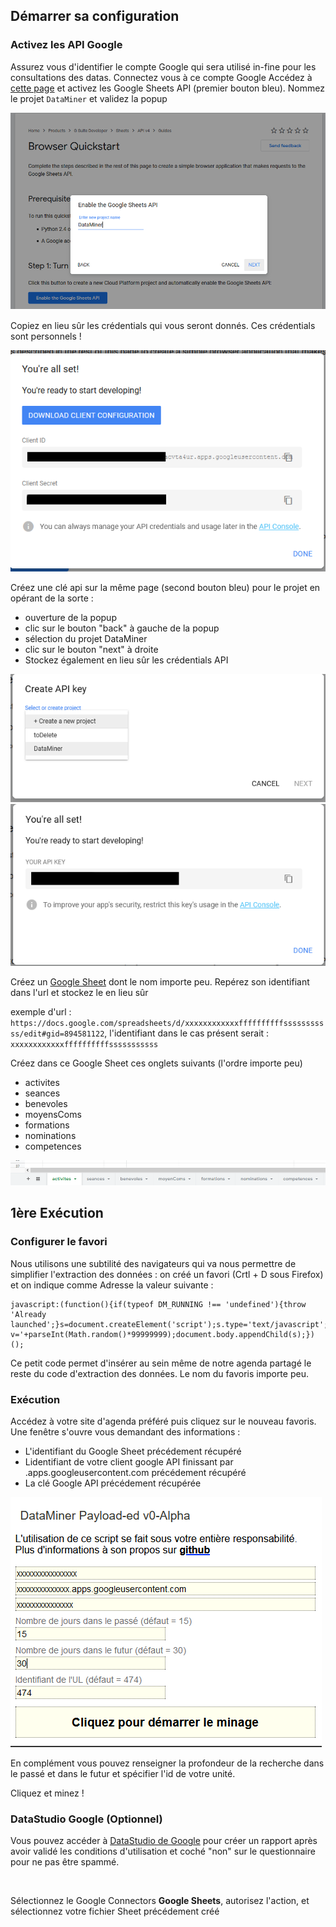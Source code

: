 ## Démarrer sa configuration

### Activez les API Google

Assurez vous d'identifier le compte Google qui sera utilisé in-fine pour les consultations des datas. 
Connectez vous à ce compte Google
Accédez à [cette page](https://developers.google.com/sheets/api/quickstart/js) et activez les Google Sheets API (premier bouton bleu). Nommez le projet ```DataMiner``` et validez la popup

![](./data/tuto01.png)

Copiez en lieu sûr les crédentials qui vous seront donnés. Ces crédentials sont personnels !

![](./data/tuto02.png)

Créez une clé api sur la même page (second bouton bleu) pour le projet en opérant de la sorte : 
 * ouverture de la popup
 * clic sur le bouton "back" à gauche de la popup
 * sélection du projet DataMiner
 * clic sur le bouton "next" à droite
 * Stockez également en lieu sûr les crédentials API

![](./data/tuto03.png)
![](./data/tuto04.png)

Créez un [Google Sheet](https://docs.google.com/spreadsheets/u/0/) dont le nom importe peu. Repérez son identifiant dans l'url et stockez le en lieu sûr

exemple d'url : `https://docs.google.com/spreadsheets/d/xxxxxxxxxxxxffffffffffsssssssssss/edit#gid=894581122`, l'identifiant dans le cas présent serait : `xxxxxxxxxxxxffffffffffsssssssssss`

Créez dans ce Google Sheet ces onglets suivants (l'ordre importe peu)
 * activites
 * seances
 * benevoles
 * moyensComs
 * formations
 * nominations
 * competences
 
![](./data/tuto05.png)

## 1ère Exécution

### Configurer le favori

Nous utilisons une subtilité des navigateurs qui va nous permettre de simplifier l'extraction des données : on créé un favori (Crtl + D sous Firefox) et on indique comme Adresse la valeur suivante : 

```
javascript:(function(){if(typeof DM_RUNNING !== 'undefined'){throw 'Already launched';}s=document.createElement('script');s.type='text/javascript';s.src='https://besstiolle.github.io/dataMiner/dist/main.js?v='+parseInt(Math.random()*99999999);document.body.appendChild(s);})();
```

Ce petit code permet d'insérer au sein même de notre agenda partagé le reste du code d'extraction des données. Le nom du favoris importe peu.

### Exécution

Accédez à votre site d'agenda préféré puis cliquez sur le nouveau favoris. Une fenêtre s'ouvre vous demandant des informations : 
 * L'identifiant du Google Sheet précédement récupéré
 * Lidentifiant de votre client google API finissant par .apps.googleusercontent.com précédement récupéré
 * La clé Google API précédement récupérée

![](./data/tuto06.png)

En complément vous pouvez renseigner la profondeur de la recherche dans le passé et dans le futur et spécifier l'id de votre unité.

Cliquez et minez ! 

### DataStudio Google (Optionnel)

Vous pouvez accéder à [DataStudio de Google](https://datastudio.google.com) pour créer un rapport après avoir validé les conditions d'utilisation et coché "non" sur le questionnaire pour ne pas être spammé.

<img>

Sélectionnez le Google Connectors **Google Sheets**, autorisez l'action, et sélectionnez votre fichier Sheet précédement créé